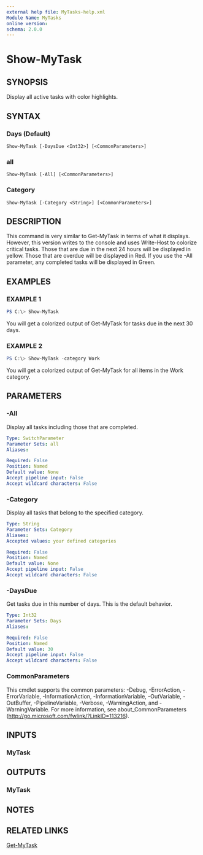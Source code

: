```yaml
---
external help file: MyTasks-help.xml
Module Name: MyTasks
online version:
schema: 2.0.0
---
```


# Show-MyTask

## SYNOPSIS

Display all active tasks with color highlights.

## SYNTAX

### Days (Default)
```
Show-MyTask [-DaysDue <Int32>] [<CommonParameters>]
```

### all
```
Show-MyTask [-All] [<CommonParameters>]
```

### Category
```
Show-MyTask [-Category <String>] [<CommonParameters>]
```

## DESCRIPTION

This command is very similar to Get-MyTask in terms of what it displays. However, this version writes to the console and uses Write-Host to colorize critical tasks. Those that are due in the next 24 hours will be displayed in yellow. Those that are overdue will be displayed in Red. If you use the -All parameter, any completed tasks will be displayed in Green.

## EXAMPLES

### EXAMPLE 1

```powershell
PS C:\> Show-MyTask
```

You will get a colorized output of Get-MyTask for tasks due in the next 30 days.

### EXAMPLE 2

```powershell
PS C:\> Show-MyTask -category Work
```

You will get a colorized output of Get-MyTask for all items in the Work category.

## PARAMETERS

### -All

Display all tasks including those that are completed.

```yaml
Type: SwitchParameter
Parameter Sets: all
Aliases:

Required: False
Position: Named
Default value: None
Accept pipeline input: False
Accept wildcard characters: False
```

### -Category

Display all tasks that belong to the specified category.

```yaml
Type: String
Parameter Sets: Category
Aliases:
Accepted values: your defined categories

Required: False
Position: Named
Default value: None
Accept pipeline input: False
Accept wildcard characters: False
```

### -DaysDue

Get tasks due in this number of days. This is the default behavior.

```yaml
Type: Int32
Parameter Sets: Days
Aliases:

Required: False
Position: Named
Default value: 30
Accept pipeline input: False
Accept wildcard characters: False
```

### CommonParameters
This cmdlet supports the common parameters: -Debug, -ErrorAction, -ErrorVariable, -InformationAction, -InformationVariable, -OutVariable, -OutBuffer, -PipelineVariable, -Verbose, -WarningAction, and -WarningVariable. For more information, see about_CommonParameters (http://go.microsoft.com/fwlink/?LinkID=113216).

## INPUTS

### MyTask

## OUTPUTS

### MyTask

## NOTES

## RELATED LINKS

[Get-MyTask]()
